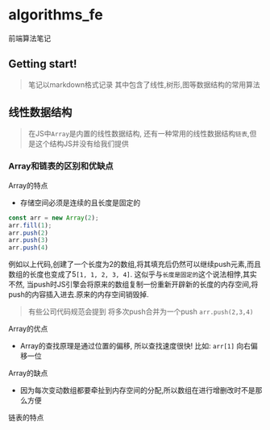 # algorithms_fe
前端算法笔记

## Getting start!
> 笔记以markdown格式记录
> 其中包含了线性,树形,图等数据结构的常用算法
## 线性数据结构
> 在JS中`Array`是内置的线性数据结构, 还有一种常用的线性数据结构`链表`,但是这个结构JS并没有给我们提供

### Array和链表的区别和优缺点
Array的特点
- 存储空间必须是连续的且长度是固定的
```js
const arr = new Array(2);
arr.fill(1);
arr.push(2)
arr.push(3)
arr.push(4)
```
例如以上代码,创建了一个长度为2的数组,将其填充后仍然可以继续push元素,而且数组的长度也变成了5`[1, 1, 2, 3, 4]`. 这似乎与`长度是固定的`这个说法相悖,其实不然, 当push时JS引擎会将原来的数组复制一份重新开辟新的长度的内存空间,将push的内容插入进去.原来的内存空间销毁掉.
> 有些公司代码规范会提到 将多次push合并为一个push `arr.push(2,3,4)`


Array的优点
- Array的查找原理是通过位置的偏移, 所以查找速度很快! 比如: `arr[1]` 向右偏移一位

Array的缺点
- 因为每次变动数组都要牵扯到内存空间的分配,所以数组在进行增删改时不是那么方便

链表的特点

